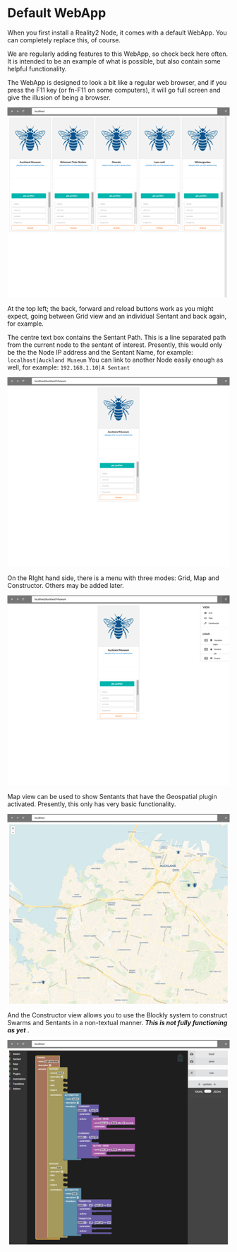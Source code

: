 # Default WebApp



When you first install a Reality2 Node, it comes with a default WebApp.  You can completely replace this, of course.  

We are regularly adding features to this WebApp, so check beck here often.  It is intended to be an example of what is possible, but also contain some helpful functionality.

The WebApp is designed to look a bit like a regular web browser, and if you press the F11 key (or fn-F11 on some computers), it will go full screen and give the illusion of being a browser.

![](.images/I8AwgFDpNkFP7.png)

At the top left; the back, forward and reload buttons work as you might expect, going between Grid view and an individual Sentant and back again, for example.

The centre text box contains the Sentant Path.  This is a line separated path from the current node to the sentant of interest.  Presently, this would only be the the Node IP address and the Sentant Name, for example: `localhost|Auckland Museum`  You can link to another Node easily enough as well, for example: `192.168.1.10|A Sentant`

![](.images/DOl8TPmPU1xel.png)

On the RIght hand side, there is a menu with three modes: Grid, Map and Constructor.  Others may be added later.

![](.images/plEkotu9HHftM.png)



Map view can be used to show Sentants that have the Geospatial plugin activated.  Presently, this only has very basic functionality.

![](.images/Jd2vONMP14qyL.png)

And the Constructor view allows you to use the Blockly system to construct Swarms and Sentants in a non-textual manner.  ***This is not fully functioning as yet*** .

![](.images/Y89W6IDaAsyiU.png)

